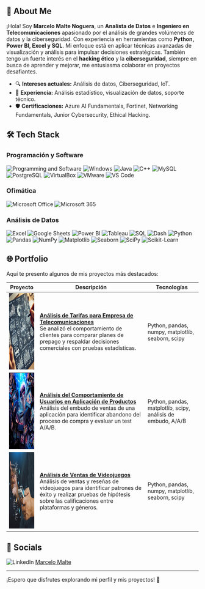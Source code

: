 ## 💫 About Me
¡Hola! Soy **Marcelo Malte Noguera**, un **Analista de Datos** e **Ingeniero en Telecomunicaciones** apasionado por el análisis de grandes volúmenes de datos y la ciberseguridad. Con experiencia en herramientas como **Python, Power BI, Excel y SQL**.
Mi enfoque está en aplicar técnicas avanzadas de visualización y análisis para impulsar decisiones estratégicas. También tengo un fuerte interés en el **hacking ético** y la **ciberseguridad**, siempre en busca de aprender y mejorar, me entusiasma colaborar en proyectos desafiantes.

- 🔍 **Intereses actuales:** Análisis de datos, Ciberseguridad, IoT.
- 🚀 **Experiencia:** Análisis estadístico, visualización de datos, soporte técnico.
- 🛡️ **Certificaciones:** Azure AI Fundamentals, Fortinet, Networking Fundamentals, Junior Cybersecurity, Ethical Hacking.

## 🛠️ Tech Stack
### Programación y Software
![Programming and Software](https://img.shields.io/badge/Linux-000000?style=flat&logo=linux&logoColor=white) 
![Windows](https://img.shields.io/badge/Windows-0078D4?style=flat&logo=windows&logoColor=white) 
![Java](https://img.shields.io/badge/Java-007396?style=flat&logo=java&logoColor=white) 
![C++](https://img.shields.io/badge/C%2B%2B-00599C?style=flat&logo=c%2B%2B&logoColor=white) 
![MySQL](https://img.shields.io/badge/MySQL-4479A1?style=flat&logo=mysql&logoColor=white) 
![PostgreSQL](https://img.shields.io/badge/PostgreSQL-336791?style=flat&logo=postgresql&logoColor=white) 
![VirtualBox](https://img.shields.io/badge/VirtualBox-183A61?style=flat&logo=virtualbox&logoColor=white) 
![VMware](https://img.shields.io/badge/VMware-607078?style=flat&logo=vmware&logoColor=white) 
![VS Code](https://img.shields.io/badge/VS_Code-007ACC?style=flat&logo=visual-studio-code&logoColor=white) 

### Ofimática
![Microsoft Office](https://img.shields.io/badge/Microsoft_Office-000000?style=flat&logo=microsoft-office&logoColor=white) 
![Microsoft 365](https://img.shields.io/badge/Microsoft_365-0067B8?style=flat&logo=microsoft-office&logoColor=white) 

### Análisis de Datos
![Excel](https://img.shields.io/badge/Excel-217346?style=flat&logo=microsoft-excel&logoColor=white) 
![Google Sheets](https://img.shields.io/badge/Google_Sheets-4285F4?style=flat&logo=google-sheets&logoColor=white) 
![Power BI](https://img.shields.io/badge/Power_BI-F2C811?style=flat&logo=power-bi&logoColor=black) 
![Tableau](https://img.shields.io/badge/Tableau-E97627?style=flat&logo=tableau&logoColor=white) 
![SQL](https://img.shields.io/badge/SQL-003B57?style=flat&logo=sql&logoColor=white) 
![Dash](https://img.shields.io/badge/Dash-000000?style=flat&logo=python&logoColor=white) 
![Python](https://img.shields.io/badge/Python-3776AB?style=flat&logo=python&logoColor=white) 
![Pandas](https://img.shields.io/badge/Pandas-150458?style=flat&logo=pandas&logoColor=white) 
![NumPy](https://img.shields.io/badge/NumPy-013243?style=flat&logo=numpy&logoColor=white) 
![Matplotlib](https://img.shields.io/badge/Matplotlib-115570?style=flat&logo=matplotlib&logoColor=white) 
![Seaborn](https://img.shields.io/badge/Seaborn-1F77B4?style=flat&logo=python&logoColor=white) 
![SciPy](https://img.shields.io/badge/SciPy-8A2C2C?style=flat&logo=scipy&logoColor=white) 
![Scikit-Learn](https://img.shields.io/badge/scikit--learn-F7931E?style=flat&logo=scikit-learn&logoColor=white) 

## 🌐 Portfolio
Aquí te presento algunos de mis proyectos más destacados:

| **Proyecto** | **Descripción** | **Tecnologías** |
| ------------ | ---------------- | --------------- | 
| <img src="https://github.com/Marcelo-Malte/img/blob/main/imgp1.jpeg?raw=true" width="100" height="200" /> | **[Análisis de Tarifas para Empresa de Telecomunicaciones](#)** <br> Se analizó el comportamiento de clientes para comparar planes de prepago y respaldar decisiones comerciales con pruebas estadísticas. | Python, pandas, numpy, matplotlib, seaborn, scipy |
| <img src="https://github.com/Marcelo-Malte/img/blob/main/Screenshot_33.png?raw=true" width="100" height="200" /> | **[Análisis del Comportamiento de Usuarios en Aplicación de Productos](#)** <br> Análisis del embudo de ventas de una aplicación para identificar abandono del proceso de compra y evaluar un test A/A/B. | Python, pandas, matplotlib, scipy, análisis de embudo, A/A/B |
| <img src="https://github.com/Marcelo-Malte/img/blob/main/Screenshot_34.png?raw=true" width="100" height="200" />  | **[Análisis de Ventas de Videojuegos](#)** <br> Análisis de ventas y reseñas de videojuegos para identificar patrones de éxito y realizar pruebas de hipótesis sobre las calificaciones entre plataformas y géneros. | Python, pandas, numpy, matplotlib, seaborn, scipy |


## 💬 Socials
![LinkedIn](https://img.shields.io/badge/LinkedIn-0A66C2?style=flat&logo=linkedin&logoColor=white) [Marcelo Malte](www.linkedin.com/in/marcelo-malte-299157285)


---

¡Espero que disfrutes explorando mi perfil y mis proyectos! 🚀

